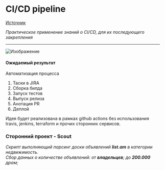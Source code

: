 # CI/CD pipeline

[Источник](https://habr.com/ru/companies/jugru/articles/505994/ "Статья с hubr'а, которая описывает мою затею")

_Практическое применение знаний о CI/CD, для их последующего закрепления_
___

![Изображение](https://habrastorage.org/getpro/habr/upload_files/fd5/8e7/aed/fd58e7aed7c9aa1cc417ffaf2d315561.png "CI/CD pipeline")


#### Ожидаемый результат

Автоматизация процесса
1. Таски в JIRA
2. Сборка билда
3. Запуск тестов
4. Выпуск релиза
5. Анотация PR
6. Деплой

Идея будет реализована в рамках github actions без использования travis, jenkins, terraform и прочих сторонних сервисов.

### Сторонний проект - Scout
_Скрипт выполняющий парсинг доски объявлений __list.am__ в категории недвижимость.<br>Сбор данных о количестве объявлений: от __владельцев__; до __200.000__ драм;_
